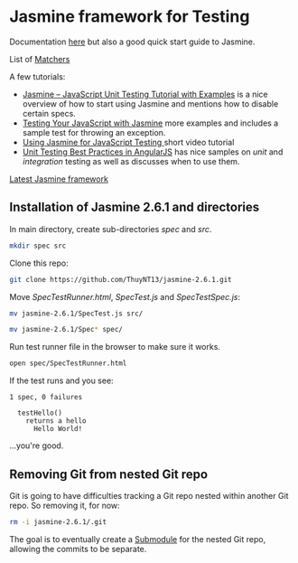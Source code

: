 # Jasmine framework for Testing

Documentation [here](https://jasmine.github.io/pages/getting_started.html) but also a good quick start guide to Jasmine.

List of [Matchers](https://github.com/JamieMason/Jasmine-Matchers )

A few tutorials:

- [Jasmine – JavaScript Unit Testing Tutorial with Examples](http://howtodoinjava.com/scripting/javascript/jasmine-javascript-unit-testing-tutorial/) is a nice overview of how to start using Jasmine and mentions how to disable certain specs.
- [Testing Your JavaScript with Jasmine](https://code.tutsplus.com/tutorials/testing-your-javascript-with-jasmine--net-21229) more examples and includes a sample test for throwing an exception.
- [Using Jasmine for JavaScript Testing ](http://blog.codeship.com/jasmine-testing-javascript/) short video tutorial
- [Unit Testing Best Practices in AngularJS](http://andyshora.com/unit-testing-best-practices-angularjs.html) has nice samples on _unit_ and _integration_ testing as well as discusses when to use them.

[Latest Jasmine framework](https://github.com/jasmine/jasmine/releases)

## Installation of Jasmine 2.6.1 and directories

In main directory, create sub-directories *spec* and *src*.

```bash
mkdir spec src
```

Clone this repo:

```bash
git clone https://github.com/ThuyNT13/jasmine-2.6.1.git
```

Move *SpecTestRunner.html*, *SpecTest.js* and *SpecTestSpec.js*:

```bash
mv jasmine-2.6.1/SpecTest.js src/
```

```bash
mv jasmine-2.6.1/Spec* spec/
```

Run test runner file in the browser to make sure it works.

```bash
open spec/SpecTestRunner.html
```
If the test runs and you see:

```
1 spec, 0 failures

  testHello()
    returns a hello
      Hello World!
```

 ...you're good.

## Removing Git from nested Git repo

Git is going to have difficulties tracking a Git repo nested within another Git repo. So removing it, for now:

```bash
rm -i jasmine-2.6.1/.git
```

The goal is to eventually create a [Submodule](https://git-scm.com/book/en/v2/Git-Tools-Submodules) for the nested Git repo, allowing the commits to be separate.
